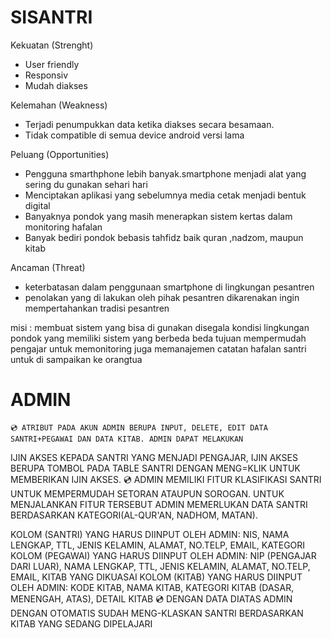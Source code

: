 # SISANTRI


Kekuatan (Strenght)	
-	User friendly
-	Responsiv
-	Mudah diakses	

Kelemahan (Weakness)
-	Terjadi penumpukkan data ketika diakses secara besamaan.
-	Tidak compatible di semua device android versi lama

Peluang (Opportunities)	
-	Pengguna smarthphone lebih banyak.smartphone menjadi alat yang sering du gunakan sehari hari
-	Menciptakan aplikasi yang sebelumnya media cetak menjadi bentuk digital
-	Banyaknya pondok yang masih menerapkan sistem kertas dalam monitoring hafalan
-	Banyak bediri pondok bebasis tahfidz baik quran ,nadzom, maupun kitab

Ancaman (Threat)
-	keterbatasan dalam penggunaan smartphone di lingkungan pesantren
-	penolakan yang di lakukan oleh pihak pesantren dikarenakan ingin mempertahankan tradisi pesantren



misi :
membuat sistem yang bisa di gunakan disegala kondisi lingkungan pondok yang memiliki sistem yang berbeda beda
tujuan mempermudah pengajar untuk memonitoring juga memanajemen catatan hafalan santri untuk di sampaikan ke orangtua


# ADMIN
	💿 ATRIBUT PADA AKUN ADMIN BERUPA INPUT, DELETE, EDIT DATA SANTRI+PEGAWAI DAN DATA KITAB. ADMIN DAPAT MELAKUKAN
IJIN AKSES KEPADA SANTRI YANG MENJADI PENGAJAR, IJIN AKSES BERUPA TOMBOL PADA TABLE SANTRI DENGAN MENG=KLIK UNTUK
MEMBERIKAN IJIN AKSES.
	💿 ADMIN MEMILIKI FITUR KLASIFIKASI SANTRI UNTUK MEMPERMUDAH SETORAN ATAUPUN SOROGAN. UNTUK MENJALANKAN FITUR
TERSEBUT ADMIN MEMERLUKAN DATA SANTRI BERDASARKAN KATEGORI(AL-QUR'AN, NADHOM, MATAN).

KOLOM (SANTRI) YANG HARUS DIINPUT OLEH ADMIN: NIS, NAMA LENGKAP, TTL, JENIS KELAMIN, ALAMAT, NO.TELP, EMAIL, KATEGORI
KOLOM (PEGAWAI) YANG HARUS DIINPUT OLEH ADMIN: NIP (PENGAJAR DARI LUAR), NAMA LENGKAP, TTL, JENIS KELAMIN, ALAMAT,
						NO.TELP, EMAIL, KITAB YANG DIKUASAI
KOLOM (KITAB) YANG HARUS DIINPUT OLEH ADMIN: KODE KITAB, NAMA KITAB, KATEGORI KITAB (DASAR, MENENGAH, ATAS), DETAIL KITAB
	💿 DENGAN DATA DIATAS ADMIN DENGAN OTOMATIS SUDAH MENG-KLASKAN SANTRI BERDASARKAN KITAB YANG SEDANG DIPELAJARI
